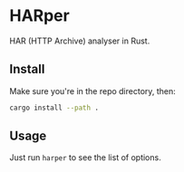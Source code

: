 # HARper
HAR (HTTP Archive) analyser in Rust.

## Install
Make sure you're in the repo directory, then:
```bash
cargo install --path .
```

## Usage
Just run `harper` to see the list of options.
